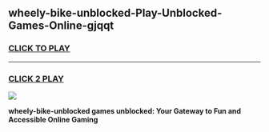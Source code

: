 
## wheely-bike-unblocked-Play-Unblocked-Games-Online-gjqqt
<h3>
<a href="https://premium76.site?title=wheely-bike-unblocked&ref=25A">CLICK TO PLAY</a></h3>
<hr>

<h3>
<a href="https://premium76.site?title=wheely-bike-unblocked&ref=25A">CLICK 2 PLAY</a>
  
</h3>

<a href="https://premium76.site?title=wheely-bike-unblocked&ref=25A"><img src="https://clearcache.store/games.png"></a>


**wheely-bike-unblocked games unblocked: Your Gateway to Fun and Accessible Online Gaming**
